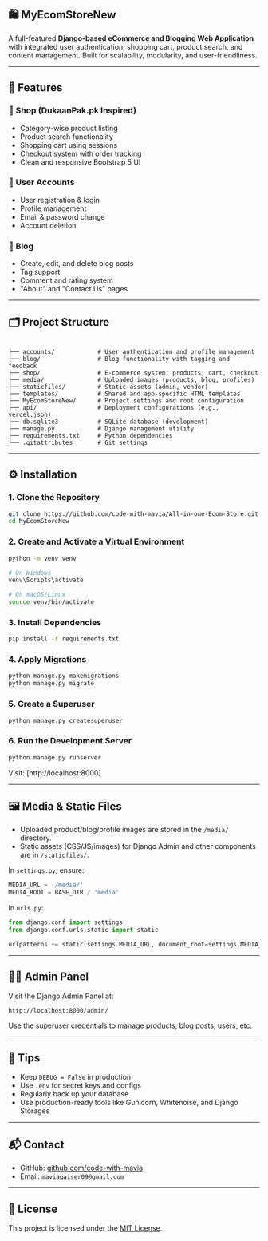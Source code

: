 ## 🛍️ MyEcomStoreNew

A full-featured **Django-based eCommerce and Blogging Web Application** with integrated user authentication, shopping cart, product search, and content management. Built for scalability, modularity, and user-friendliness.

---

## 🚀 Features

### 🛒 Shop (DukaanPak.pk Inspired)
- Category-wise product listing  
- Product search functionality  
- Shopping cart using sessions  
- Checkout system with order tracking  
- Clean and responsive Bootstrap 5 UI  

### 👤 User Accounts
- User registration & login  
- Profile management  
- Email & password change  
- Account deletion  

### 📝 Blog
- Create, edit, and delete blog posts  
- Tag support  
- Comment and rating system  
- "About" and "Contact Us" pages  

---

## 🗂️ Project Structure

```

├── accounts/            # User authentication and profile management
├── blog/                # Blog functionality with tagging and feedback
├── shop/                # E-commerce system: products, cart, checkout
├── media/               # Uploaded images (products, blog, profiles)
├── staticfiles/         # Static assets (admin, vendor)
├── templates/           # Shared and app-specific HTML templates
├── MyEcomStoreNew/      # Project settings and root configuration
├── api/                 # Deployment configurations (e.g., vercel.json)
├── db.sqlite3           # SQLite database (development)
├── manage.py            # Django management utility
├── requirements.txt     # Python dependencies
└── .gitattributes       # Git settings

````

---

## ⚙️ Installation

### 1. Clone the Repository

```bash
git clone https://github.com/code-with-mavia/All-in-one-Ecom-Store.git
cd MyEcomStoreNew
````

### 2. Create and Activate a Virtual Environment

```bash
python -m venv venv

# On Windows
venv\Scripts\activate

# On macOS/Linux
source venv/bin/activate
```

### 3. Install Dependencies

```bash
pip install -r requirements.txt
```

### 4. Apply Migrations

```bash
python manage.py makemigrations
python manage.py migrate
```

### 5. Create a Superuser

```bash
python manage.py createsuperuser
```

### 6. Run the Development Server

```bash
python manage.py runserver
```

Visit: [http://localhost:8000]

---

## 🖼️ Media & Static Files

* Uploaded product/blog/profile images are stored in the `/media/` directory.
* Static assets (CSS/JS/images) for Django Admin and other components are in `/staticfiles/`.

In `settings.py`, ensure:

```python
MEDIA_URL = '/media/'
MEDIA_ROOT = BASE_DIR / 'media'
```

In `urls.py`:

```python
from django.conf import settings
from django.conf.urls.static import static

urlpatterns += static(settings.MEDIA_URL, document_root=settings.MEDIA_ROOT)
```

---
## 👨‍💻 Admin Panel

Visit the Django Admin Panel at:

```
http://localhost:8000/admin/
```

Use the superuser credentials to manage products, blog posts, users, etc.

---

## 📌 Tips

* Keep `DEBUG = False` in production
* Use `.env` for secret keys and configs
* Regularly back up your database
* Use production-ready tools like Gunicorn, Whitenoise, and Django Storages

---

## 📬 Contact

* GitHub: [github.com/code-with-mavia](https://github.com/code-with-mavia)
* Email: `maviaqaiser09@gmail.com`

---

## 📝 License

This project is licensed under the [MIT License](https://opensource.org/licenses/MIT).

